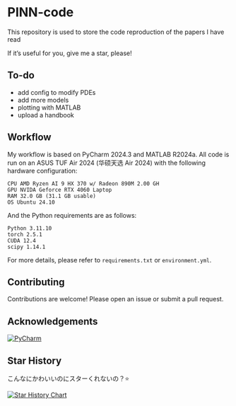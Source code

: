 # PINN-code
This repository is used to store the code reproduction of the papers I have read

If it’s useful for you, give me a star, please!

## To-do

- add config to modify PDEs
- add more models
- plotting with MATLAB
- upload a handbook

## Workflow

My workflow is based on PyCharm 2024.3 and MATLAB R2024a. All code is run on an ASUS TUF Air 2024 (华硕天选 Air 2024) with the following hardware configuration:

```
CPU	AMD Ryzen AI 9 HX 370 w/ Radeon 890M 2.00 GH
GPU NVIDA Geforce RTX 4060 Laptop
RAM	32.0 GB (31.1 GB usable)
OS Ubuntu 24.10
```

And the Python requirements are as follows:

```
Python 3.11.10
torch 2.5.1 
CUDA 12.4 
scipy 1.14.1
```
For more details, please refer to `requirements.txt` or `environment.yml`.

## Contributing

Contributions are welcome! Please open an issue or submit a pull request.

## Acknowledgements

[![PyCharm](https://resources.jetbrains.com/storage/products/company/brand/logos/PyCharm_icon.svg)](https://www.jetbrains.com/pycharm/)

## Star History

こんなにかわいいのにスターくれないの？⭐

[![Star History Chart](https://api.star-history.com/svg?repos=Ashecy/pinn-code&type=Date)](https://star-history.com/#Ashecy/pinn-code&Date)
